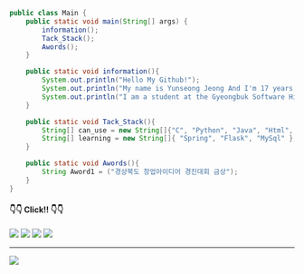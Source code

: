```Java
public class Main {
    public static void main(String[] args) {
        information();
        Tack_Stack();
        Awords();
    }

    public static void information(){
        System.out.println("Hello My Github!");
        System.out.println("My name is Yunseong Jeong And I'm 17 years old");
        System.out.println("I am a student at the Gyeongbuk Software High School");
    }

    public static void Tack_Stack(){
        String[] can_use = new String[]{"C", "Python", "Java", "Html", "Css"};
        String[] learning = new String[]{ "Spring", "Flask", "MySql" };
    }

    public static void Awords(){
        String Aword1 = ("경상북도 창업아이디어 경진대회 금상");
    }
}
```  

#### 👇👇 Click!! 👇👇
<div>
  <a href="https://www.instagram.com/its_yunseong" target="_blank"><img src="https://img.shields.io/badge/Instagram-E4405F?style=flat-square&logo=Instagram&logoColor=white" target="_blank"/></a>
  <a href="https://discord.com/users/839504073304440862" target="_blank"><img src="https://img.shields.io/badge/Discord-5865F2?style=flat-square&logo=Discord&logoColor=white" target="_blank"/></a>
  <a href="https://itsyunsung.notion.site/ff1faa4c751545c9afd1620d37b87142?v=fb52d2733834448ba3c657c814eabc60&pvs=4" target="_blank"><img src="https://img.shields.io/badge/Notion-000000?style=flat-square&logo=Notion&logoColor=white" target="_blank"/></a>
  <a href="https://github.com/Yunseong-kr" target="_blank"><img src="https://img.shields.io/badge/Github-181717?style=flat-square&logo=GitHub&logoColor=white" target="_blank"/></a>
</div>

<hr>

<div>
    <img src="http://mazassumnida.wtf/api/v2/generate_badge?boj=jyerd333">
</div>

